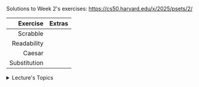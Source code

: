 Solutions to Week 2's exercises: https://cs50.harvard.edu/x/2025/psets/2/


|   Exercise   |                       Extras                       |
|-------------:|----------------------------------------------------|
| Scrabble     |                                                    |
| Readability  |                                                    |
| Caesar       |                                                    |
| Substitution |                                                    |

<details>
<summary>Lecture's Topics</summary>
  
| Topics                 |
|-----------------------:|
| Functions              | 
| Variables and Scope    |
| Debugging              |
| Arrays                 |
| Command Line Arguments |

</details>

